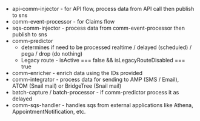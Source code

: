 - api-comm-injector - for API flow, process data from API call then publish to sns
- comm-event-processor - for Claims flow
- sqs-comm-injector - process data from comm-event-processor then publish to sns
- comm-predictor
  - determines if need to be processed realtime / delayed (scheduled) / pega / drop (do nothing)
  - Legacy route - isActive === false && isLegacyRouteDisabled === true
- comm-enricher - enrich data using the IDs provided
- comm-integrator - process data for sending to AMP (SMS / Email), ATOM (Snail mail) or BridgeTree (Snail mail)
- batch-capture / batch-processor - if comm-predictor process it as delayed
- comm-sqs-handler - handles sqs from external applications like Athena, AppointmentNotification, etc.
